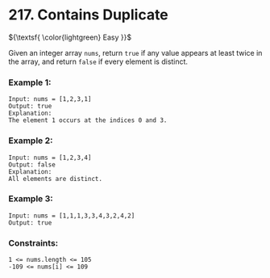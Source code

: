 # 217. Contains Duplicate

${\textsf{ \color{lightgreen} Easy }}$

Given an integer array `nums`, return `true` if any value appears at least twice in the array, and return `false` if every element is distinct.

### Example 1:

    Input: nums = [1,2,3,1]
    Output: true
    Explanation:
    The element 1 occurs at the indices 0 and 3.

### Example 2:

    Input: nums = [1,2,3,4]
    Output: false
    Explanation:
    All elements are distinct.

### Example 3:

    Input: nums = [1,1,1,3,3,4,3,2,4,2]
    Output: true

### Constraints:

    1 <= nums.length <= 105
    -109 <= nums[i] <= 109
